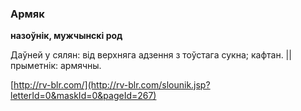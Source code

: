 ### Армяк
**назоўнік, мужчынскі род**

Даўней у сялян: від верхняга адзення з тоўстага сукна; кафтан. || прыметнік: армячны.

<a rel="author">[http://rv-blr.com/](http://rv-blr.com/slounik.jsp?letterId=0&maskId=0&pageId=267)</a>
